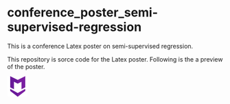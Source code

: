 # conference_poster_semi-supervised-regression
This is a conference Latex poster on semi-supervised regression.

This repository is sorce code for the Latex poster. Following is the a preview of the poster.


![alt text](https://github.com/adam-p/markdown-here/raw/master/src/common/images/icon48.png "Logo Title Text 1")

